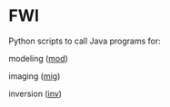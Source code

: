 # FWI

Python scripts to call Java programs for:

modeling ([mod](https://github.com/yongmayer/CompGeo/tree/main/FWI/SMFWI/mod)) 

imaging ([mig](https://github.com/yongmayer/CompGeo/tree/main/FWI/SMFWI/mig)) 

inversion ([inv](https://github.com/yongmayer/CompGeo/tree/main/FWI/SMFWI/fwi))